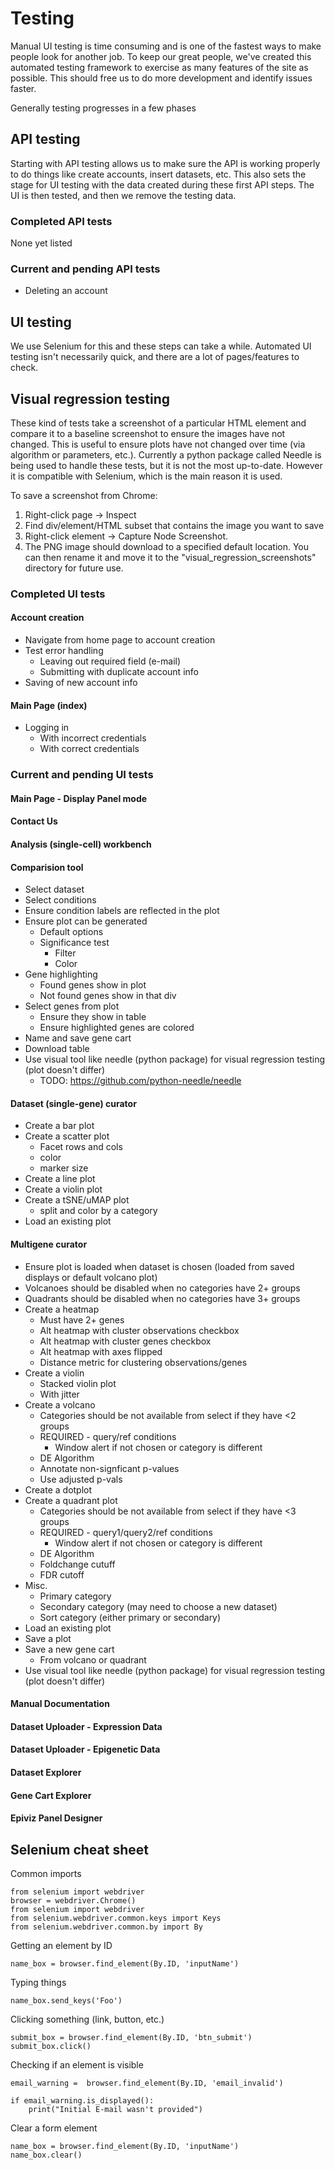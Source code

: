 # Testing

Manual UI testing is time consuming and is one of the fastest ways to make people look for another job. To keep our great people, we've created this automated testing framework to exercise as many features of the site as possible. This should free us to do more development and identify issues faster.

Generally testing progresses in a few phases

## API testing

Starting with API testing allows us to make sure the API is working properly to do things like create accounts, insert datasets, etc.  This also sets the stage for UI testing with the data created during these first API steps.  The UI is then tested, and then we remove the testing data.

### Completed API tests

None yet listed

### Current and pending API tests

* Deleting an account

## UI testing

We use Selenium for this and these steps can take a while. Automated UI testing isn't necessarily quick, and there are a lot of pages/features to check.

## Visual regression testing

These kind of tests take a screenshot of a particular HTML element and compare it to a baseline screenshot to ensure the images have not changed.  This is useful to ensure plots have not changed over time (via algorithm or parameters, etc.). Currently a python package called Needle is being used to handle these tests, but it is not the most up-to-date.  However it is compatible with Selenium, which is the main reason it is used.

To save a screenshot from Chrome:

1. Right-click page -> Inspect
2. Find div/element/HTML subset that contains the image you want to save
3. Right-click element -> Capture Node Screenshot.
4. The PNG image should download to a specified default location.  You can then rename it and move it to the "visual_regression_screenshots" directory for future use.

### Completed UI tests

#### Account creation

* Navigate from home page to account creation
* Test error handling
  * Leaving out required field (e-mail)
  * Submitting with duplicate account info
* Saving of new account info

#### Main Page (index)

* Logging in
  * With incorrect credentials
  * With correct credentials

### Current and pending UI tests

#### Main Page - Display Panel mode

#### Contact Us

#### Analysis (single-cell) workbench

#### Comparision tool

* Select dataset
* Select conditions
* Ensure condition labels are reflected in the plot
* Ensure plot can be generated
  * Default options
  * Significance test
    * Filter
    * Color
* Gene highlighting
  * Found genes show in plot
  * Not found genes show in that div
* Select genes from plot
  * Ensure they show in table
  * Ensure highlighted genes are colored
* Name and save gene cart
* Download table
* Use visual tool like needle (python package) for visual regression testing (plot doesn't differ)
  * TODO: https://github.com/python-needle/needle

#### Dataset (single-gene) curator

* Create a bar plot
* Create a scatter plot
  * Facet rows and cols
  * color
  * marker size
* Create a line plot
* Create a violin plot
* Create a tSNE/uMAP plot
  * split and color by a category
* Load an existing plot

#### Multigene curator

* Ensure plot is loaded when dataset is chosen (loaded from saved displays or default volcano plot)
* Volcanoes should be disabled when no categories have 2+ groups
* Quadrants should be disabled when no categories have 3+ groups
* Create a heatmap
  * Must have 2+ genes
  * Alt heatmap with cluster observations checkbox
  * Alt heatmap with cluster genes checkbox
  * Alt heatmap with axes flipped
  * Distance metric for clustering observations/genes
* Create a violin
  * Stacked violin plot
  * With jitter
* Create a volcano
  * Categories should be not available from select if they have <2 groups
  * REQUIRED - query/ref conditions
    * Window alert if not chosen or category is different
  * DE Algorithm
  * Annotate non-signficant p-values
  * Use adjusted p-vals
* Create a dotplot
* Create a quadrant plot
  * Categories should be not available from select if they have <3 groups
  * REQUIRED - query1/query2/ref conditions
    * Window alert if not chosen or category is different
  * DE Algorithm
  * Foldchange cutuff
  * FDR cutoff
* Misc.
  * Primary category
  * Secondary category (may need to choose a new dataset)
  * Sort category (either primary or secondary)
* Load an existing plot
* Save a plot
* Save a new gene cart
  * From volcano or quadrant
* Use visual tool like needle (python package) for visual regression testing (plot doesn't differ)


#### Manual Documentation

#### Dataset Uploader - Expression Data

#### Dataset Uploader - Epigenetic Data

#### Dataset Explorer

#### Gene Cart Explorer

#### Epiviz Panel Designer

## Selenium cheat sheet

Common imports

```python3
from selenium import webdriver
browser = webdriver.Chrome()
from selenium import webdriver
from selenium.webdriver.common.keys import Keys
from selenium.webdriver.common.by import By
```

Getting an element by ID

```python3
name_box = browser.find_element(By.ID, 'inputName')
```

Typing things

```python3
name_box.send_keys('Foo')
```

Clicking something (link, button, etc.)

```python3
submit_box = browser.find_element(By.ID, 'btn_submit')
submit_box.click()
```

Checking if an element is visible

```python3
email_warning =  browser.find_element(By.ID, 'email_invalid')

if email_warning.is_displayed():
    print("Initial E-mail wasn't provided")
```

Clear a form element

```python3
name_box = browser.find_element(By.ID, 'inputName')
name_box.clear()
```
